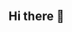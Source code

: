 ## Hi there 👋

<!--
I am **Frank Chen**,
👋 First-year CS student exploring code, solving problems, and building cool things.

### Contact Me:
[![Gmail](https://img.shields.io/badge/Gmail-D14836?style=for-the-badge&logo=gmail&logoColor=white)](mailto:frank.chen.ziy@gmail.com)
[![LinkedIn](https://img.shields.io/badge/LinkedIn-0A66C2?style=for-the-badge&logo=linkedin&logoColor=white)](https://www.linkedin.com/in/frankziychen)
-->
